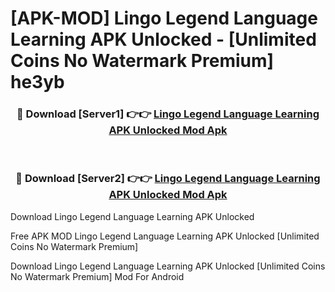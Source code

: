 # [APK-MOD] Lingo Legend Language Learning APK Unlocked - [Unlimited Coins No Watermark Premium] he3yb



<div align="center">
<h3>🔴 Download [Server1] 👉👉 <a href="https://momento.my/?title=Lingo_Legend_Language_Learning_APK_Unlocked">Lingo Legend Language Learning APK Unlocked Mod Apk</a></h3><br>

<h3>🔴 Download [Server2] 👉👉 <a href="https://momento.my/?title=Lingo_Legend_Language_Learning_APK_Unlocked">Lingo Legend Language Learning APK Unlocked Mod Apk</a></h3>
</div>



Download Lingo Legend Language Learning APK Unlocked 

Free APK MOD Lingo Legend Language Learning APK Unlocked [Unlimited Coins No Watermark Premium]

Download Lingo Legend Language Learning APK Unlocked [Unlimited Coins No Watermark Premium] Mod For Android
